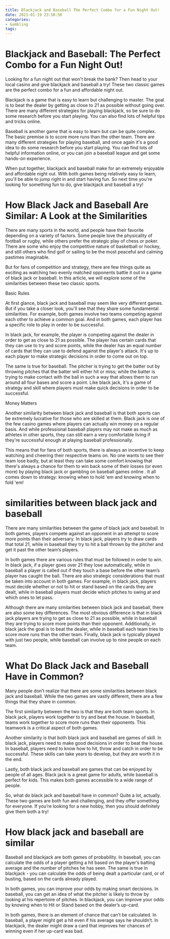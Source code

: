 ```yaml
---
title: Blackjack and Baseball The Perfect Combo for a Fun Night Out!
date: 2023-01-19 23:58:56
categories:
- Gambling
tags:
---
```



#  Blackjack and Baseball: The Perfect Combo for a Fun Night Out!

Looking for a fun night out that won't break the bank? Then head to your local casino and give blackjack and baseball a try! These two classic games are the perfect combo for a fun and affordable night out.

Blackjack is a game that is easy to learn but challenging to master. The goal is to beat the dealer by getting as close to 21 as possible without going over. There are many different strategies for playing blackjack, so be sure to do some research before you start playing. You can also find lots of helpful tips and tricks online.

Baseball is another game that is easy to learn but can be quite complex. The basic premise is to score more runs than the other team. There are many different strategies for playing baseball, and once again it's a good idea to do some research before you start playing. You can find lots of helpful information online, or you can join a baseball league and get some hands-on experience.

When put together, blackjack and baseball make for an extremely enjoyable and affordable night out. With both games being relatively easy to learn, you'll be able to jump right in and start having fun. So next time you're looking for something fun to do, give blackjack and baseball a try!

#  How Black Jack and Baseball Are Similar: A Look at the Similarities

There are many sports in the world, and people have their favorite depending on a variety of factors. Some people love the physicality of football or rugby, while others prefer the strategic play of chess or poker. There are some who enjoy the competitive nature of basketball or hockey, and still others who find golf or sailing to be the most peaceful and calming pastimes imaginable.

But for fans of competition and strategy, there are few things quite as exciting as watching two evenly matched opponents battle it out in a game of black jack or baseball. In this article, we will explore some of the similarities between these two classic sports.

Basic Rules

At first glance, black jack and baseball may seem like very different games. But if you take a closer look, you'll see that they share some fundamental similarities. For example, both games involve two teams competing against each other to achieve a common goal. And in both games, each player has a specific role to play in order to be successful.

In black jack, for example, the player is competing against the dealer in order to get as close to 21 as possible. The player has certain cards that they can use to try and score points, while the dealer has an equal number of cards that they can use to defend against the player's attack. It's up to each player to make strategic decisions in order to come out on top.

The same is true for baseball. The pitcher is trying to get the batter out by throwing pitches that the batter will either hit or miss; while the batter is trying to make contact with the ball in such a way that allows them to run around all four bases and score a point. Like black jack, it's a game of strategy and skill where players must make quick decisions in order to be successful.

Money Matters

Another similarity between black jack and baseball is that both sports can be extremely lucrative for those who are skilled at them. Black jack is one of the few casino games where players can actually win money on a regular basis. And while professional baseball players may not make as much as athletes in other sports, they can still earn a very comfortable living if they're successful enough at playing baseball professionally.

This means that for fans of both sports, there is always an incentive to keep watching and cheering their respective teams on. No one wants to see their team lose badly, but at least they can take some comfort knowing that there's always a chance for them to win back some of their losses (or even more) by playing black jack or gambling on baseball games online . 
It all comes down to strategy: knowing when to hold 'em and knowing when to fold 'em!

#  similarities between black jack and baseball

There are many similarities between the game of black jack and baseball. In both games, players compete against an opponent in an attempt to score more points than their adversary. In black jack, players try to draw cards that total 21, while in baseball they try to hit a ball thrown by the pitcher and get it past the other team’s players.

In both games there are various rules that must be followed in order to win. In black jack, if a player goes over 21 they lose automatically, while in baseball a player is called out if they touch a base before the other team’s player has caught the ball. There are also strategic considerations that must be taken into account in both games. For example, in black jack, players must decide whether or not to hit or stand based on the cards they are dealt, while in baseball players must decide which pitches to swing at and which ones to let pass.

Although there are many similarities between black jack and baseball, there are also some key differences. The most obvious difference is that in black jack players are trying to get as close to 21 as possible, while in baseball they are trying to score more points than their opponent. Additionally, in black jack the goal is to beat the dealer, while in baseball each team tries to score more runs than the other team. Finally, black jack is typically played with just two people, while baseball can involve up to nine people on each team.

#  What Do Black Jack and Baseball Have in Common?

Many people don’t realize that there are some similarities between black jack and baseball. While the two games are vastly different, there are a few things that they share in common.

The first similarity between the two is that they are both team sports. In black jack, players work together to try and beat the house. In baseball, teams work together to score more runs than their opponents. This teamwork is a critical aspect of both games.

Another similarity is that both black jack and baseball are games of skill. In black jack, players need to make good decisions in order to beat the house. In baseball, players need to know how to hit, throw and catch in order to be successful. These skills can take years to develop, but they are worth it in the end.

Lastly, both black jack and baseball are games that can be enjoyed by people of all ages. Black jack is a great game for adults, while baseball is perfect for kids. This makes both games accessible to a wide range of people.

So, what do black jack and baseball have in common? Quite a lot, actually. These two games are both fun and challenging, and they offer something for everyone. If you’re looking for a new hobby, then you should definitely give them both a try!

#  How black jack and baseball are similar

Baseball and blackjack are both games of probability. In baseball, you can calculate the odds of a player getting a hit based on the player’s batting average and the number of pitches he has seen. The same is true in blackjack - you can calculate the odds of being dealt a particular card, or of busting, based on the cards already played.

In both games, you can improve your odds by making smart decisions. In baseball, you can get an idea of what the pitcher is likely to throw by looking at his repertoire of pitches. In blackjack, you can improve your odds by knowing when to Hit or Stand based on the dealer’s up-card.

In both games, there is an element of chance that can’t be calculated. In baseball, a player might get a hit even if his average says he shouldn’t. In blackjack, the dealer might draw a card that improves her chances of winning even if her up-card was bad.